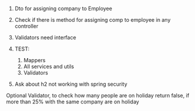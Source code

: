 1. Dto for assigning company to Employee
2. Check if there is method for assigning comp to employee in any controller
3. Validators need interface
4. TEST:
    1. Mappers
    2. All services and utils
    3. Validators
    



5. Ask about h2 not working with spring security


Optional
 Validator, to check how many people are on holiday
    return false, if more than 25% with the same company are on holiday
    